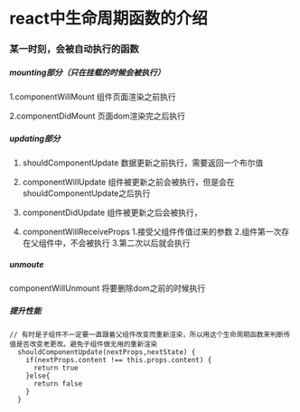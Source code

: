 # react中生命周期函数的介绍

### 某一时刻，会被自动执行的函数


##### mounting部分（只在挂载的时候会被执行）

1.componentWillMount  组件页面渲染之前执行

2.componentDidMount  页面dom渲染完之后执行

##### updating部分

1. shouldComponentUpdate   数据更新之前执行，需要返回一个布尔值

2. componentWillUpdate 组件被更新之前会被执行，但是会在shouldComponentUpdate之后执行

3. componentDidUpdate   组件被更新之后会被执行，
  
4. componentWillReceiveProps  1.接受父组件传值过来的参数 2.组件第一次存在父组件中，不会被执行 3.第二次以后就会执行

##### unmoute

componentWillUnmount 将要删除dom之前的时候执行


##### 提升性能
```
// 有时是子组件不一定要一直跟着父组件改变而重新渲染，所以用这个生命周期函数来判断传值是否改变老更改。避免子组件做无用的重新渲染
  shouldComponentUpdate(nextProps,nextState) {
    if(nextProps.content !== this.props.content) {
      return true
    }else{
      return false
    }
  } 
```